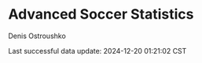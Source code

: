 # Advanced Soccer Statistics
Denis Ostroushko

<!-- gfm -->

Last successful data update: 2024-12-20 01:21:02 CST

